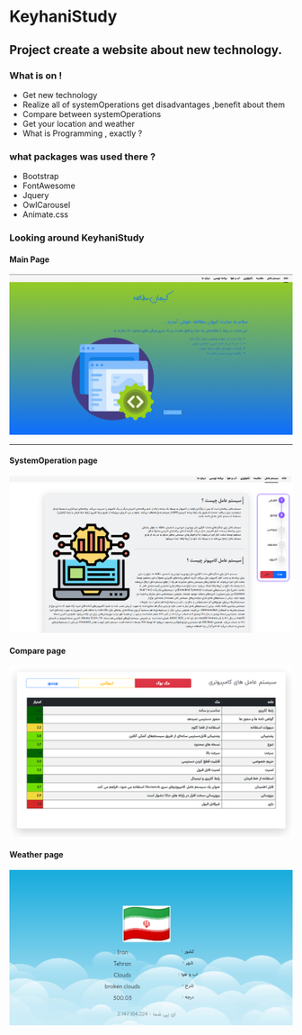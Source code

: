 # KeyhaniStudy

<h2>Project create a website about new technology.</h2>

<h3>What is on !</h3>

<ul>
    <li>Get new technology</li>
    <li>Realize all of systemOperations get disadvantages ,benefit about them</li>
    <li>Compare between systemOperations</li>
    <li>Get your location and weather</li> 
    <li>What is Programming , exactly ?</li>
</ul>

<div>
    <h3>what packages was used there ?</h3>
    <ul>
        <li>Bootstrap</li>
        <li>FontAwesome</li>
        <li>Jquery</li>
        <li>OwlCarousel</li>
        <li>Animate.css</li>
    </ul>
</div>


<div>
    <h3>Looking around KeyhaniStudy</h3>
    <h4>Main Page</h4>
    <img src="assets/img/readme/keyhanStudy.PNG" alt="keyhanStudy.PNG">
    <hr>
    <h4>SystemOperation page</h4>
    <img src="assets/img/readme/systemoperationPNG.PNG" alt="systemoperationPNG.PNG">
    <h4>Compare page</h4>
    <img src="assets/img/readme/compareSystemOperationOnpage.PNG" alt="compareSystemOperationOnpage.PNG">
    <h4>Weather page</h4>
    <img src="assets/img/readme/weather.PNG" alt="weather">
</div> 
